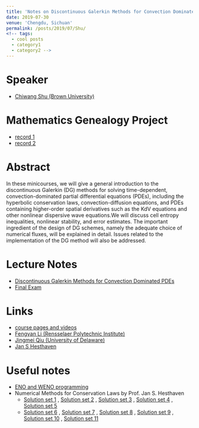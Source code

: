 ```yaml
---
title: 'Notes on Discontinuous Galerkin Methods for Convection Dominated PDEs'
date: 2019-07-30
venue: 'Chengdu, Sichuan'
permalink: /posts/2019/07/Shu/
<!-- tags:
  - cool posts
  - category1
  - category2 -->
---
```



# Speaker
* [Chiwang Shu (Brown University)](http://www.dam.brown.edu/people/shu/)

# Mathematics Genealogy Project
* [record 1](https://www.genealogy.math.ndsu.nodak.edu/id.php?id=41532&fChrono=1)
* [record 2](http://www.dam.brown.edu/people/shu/student.html)
   
# Abstract
In these minicourses, we will give a general introduction to the discontinuous Galerkin (DG) methods for solving time-dependent, 
convection-dominated partial differential equations (PDEs), including the hyperbolic conservation laws, convection-diffusion equations, 
and PDEs containing higher-order spatial derivatives such as the KdV equations and other nonlinear dispersive wave equations.We will discuss cell entropy inequalities, 
nonlinear stability, and error estimates. The important ingredient of the design of DG schemes, namely the adequate choice of numerical fluxes, 
will be explained in detail. Issues related to the implementation of the DG method will also be addressed. 

# Lecture Notes 
* [Discontinuous Galerkin Methods for Convection Dominated PDEs](http://1223steven.github.io/files/summer-school/DG_shu.pdf)
* [Final Exam](http://1223steven.github.io/files/summer-school/test_DG.pdf)

# Links
* [course pages and videos](https://tianyuan.scu.edu.cn/portal/article/index/id/368/pid/15/cid/5.html)
* [Fengyan Li (Rensselaer Polytechnic Institute)](http://homepages.rpi.edu/~lif/)
* [Jingmei Qiu (University of Delaware)](http://www.math.udel.edu/~jingqiu/)
* [Jan S Hesthaven](http://www.cfm.brown.edu/people/jansh/)

# Useful notes
* [ENO and WENO programming](http://1223steven.github.io/files/summer-school/ENO_WENO.pdf)
* Numerical Methods for Conservation Laws by Prof. Jan S. Hesthaven
  * [Solution set 1](http://1223steven.github.io/files/summer-school/MATH459_Sol1.pdf) , [Solution set 2](http://1223steven.github.io/files/summer-school/MATH459_Sol2.pdf) ,
  [Solution set 3](http://1223steven.github.io/files/summer-school/MATH459_Sol3.pdf) , [Solution set 4](http://1223steven.github.io/files/summer-school/MATH459_Sol4.pdf) ,
  [Solution set 5](http://1223steven.github.io/files/summer-school/MATH459_Sol5.pdf)
  * [Solution set 6](http://1223steven.github.io/files/summer-school/MATH459_Sol6.pdf) , [Solution set 7](http://1223steven.github.io/files/summer-school/MATH459_Sol7.pdf) ,
  [Solution set 8](http://1223steven.github.io/files/summer-school/MATH459_Sol8.pdf) , [Solution set 9](http://1223steven.github.io/files/summer-school/MATH459_Sol9.pdf) ,
  [Solution set 10](http://1223steven.github.io/files/summer-school/MATH459_Sol10.pdf) , [Solution set 11](http://1223steven.github.io/files/summer-school/MATH459_Sol11.pdf)

